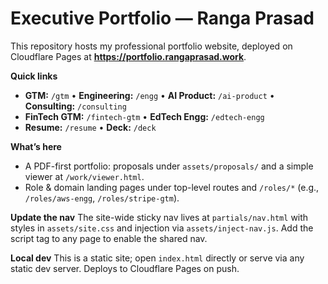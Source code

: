 
# Executive Portfolio — Ranga Prasad

This repository hosts my professional portfolio website, deployed on Cloudflare Pages at **https://portfolio.rangaprasad.work**.

**Quick links**
- **GTM:** `/gtm` • **Engineering:** `/engg` • **AI Product:** `/ai-product` • **Consulting:** `/consulting`
- **FinTech GTM:** `/fintech-gtm` • **EdTech Engg:** `/edtech-engg`
- **Resume:** `/resume` • **Deck:** `/deck`

**What’s here**
- A PDF-first portfolio: proposals under `assets/proposals/` and a simple viewer at `/work/viewer.html`.
- Role & domain landing pages under top-level routes and `/roles/*` (e.g., `/roles/aws-engg`, `/roles/stripe-gtm`).

**Update the nav**
The site-wide sticky nav lives at `partials/nav.html` with styles in `assets/site.css` and injection via `assets/inject-nav.js`. Add the script tag to any page to enable the shared nav.

**Local dev**
This is a static site; open `index.html` directly or serve via any static dev server. Deploys to Cloudflare Pages on push.
